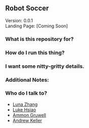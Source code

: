 ## Robot Soccer ##

Version: 0.0.1<br>
Landing Page: [Coming Soon]
        
### What is this repository for? ###



### How do I run this thing? ###




### I want some nitty-gritty details. ###


### Additional Notes: ###


### Who do I talk to? ###

* [Luna Zhang](https://github.com/waffle555)
* [Luke Hsiao](https://github.com/lukehsiao)
* [Ammon Gruwell](https://github.com/gruwella)
* [Andrew Keller](https://github.com/andrewmkeller9)
